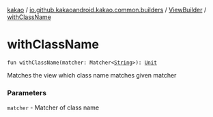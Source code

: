 [kakao](../../index.md) / [io.github.kakaoandroid.kakao.common.builders](../index.md) / [ViewBuilder](index.md) / [withClassName](./with-class-name.md)

# withClassName

`fun withClassName(matcher: Matcher<`[`String`](https://kotlinlang.org/api/latest/jvm/stdlib/kotlin/-string/index.html)`>): `[`Unit`](https://kotlinlang.org/api/latest/jvm/stdlib/kotlin/-unit/index.html)

Matches the view which class name matches given matcher

### Parameters

`matcher` - Matcher of class name